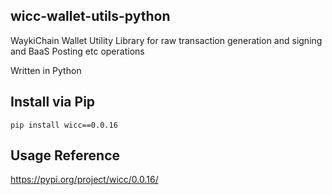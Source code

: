 ## wicc-wallet-utils-python
WaykiChain Wallet Utility Library for raw transaction generation and signing and BaaS Posting etc operations

Written in Python

## Install via Pip
```
pip install wicc==0.0.16
```

## Usage Reference
https://pypi.org/project/wicc/0.0.16/

